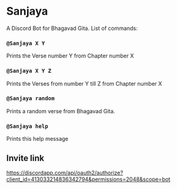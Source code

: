 # Sanjaya
A Discord Bot for Bhagavad Gita. List of commands:

### `@Sanjaya X Y`
Prints the Verse number Y from Chapter number X

### `@Sanjaya X Y Z`
Prints the Verses from number Y till Z from Chapter number X

### `@Sanjaya random`
Prints a random verse from Bhagavad Gita.

### `@Sanjaya help`

Prints this help message

## Invite link 
https://discordapp.com/api/oauth2/authorize?client_id=413033214836342794&permissions=2048&scope=bot
